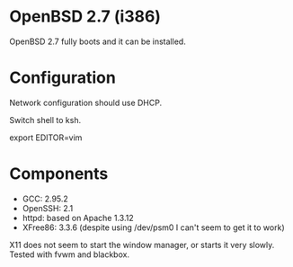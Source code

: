 # OpenBSD 2.7 (i386)

OpenBSD 2.7 fully boots and it can be installed.

# Configuration

Network configuration should use DHCP.

Switch shell to ksh.

export EDITOR=vim

# Components

* GCC: 2.95.2
* OpenSSH: 2.1
* httpd: based on Apache 1.3.12
* XFree86: 3.3.6 (despite using /dev/psm0 I can't seem to get it to work)

X11 does not seem to start the window manager, or starts it very slowly.
Tested with fvwm and blackbox.

